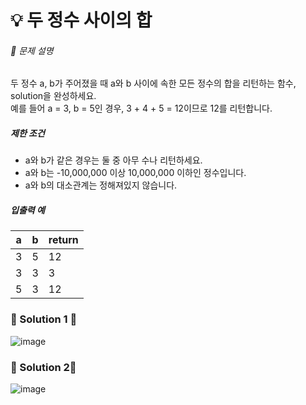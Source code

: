 # 💡 두 정수 사이의 합 
 
###### 📃 문제 설명 

두 정수 a, b가 주어졌을 때 a와 b 사이에 속한 모든 정수의 합을 리턴하는 함수, solution을 완성하세요.  
예를 들어 a = 3, b = 5인 경우, 3 + 4 + 5 = 12이므로 12를 리턴합니다.

##### 제한 조건

- a와 b가 같은 경우는 둘 중 아무 수나 리턴하세요.
- a와 b는 -10,000,000 이상 10,000,000 이하인 정수입니다.
- a와 b의 대소관계는 정해져있지 않습니다.

##### 입출력 예

| a   | b   | return |
| --- | --- | ------ |
| 3   | 5   | 12     |
| 3   | 3   | 3      |
| 5   | 3   | 12     |



### 🔑 Solution 1 🔑

![image](https://user-images.githubusercontent.com/116260619/218654437-a5db1565-fd5b-4d42-88b0-738b7f92ae20.png)

### 🔑 Solution 2🔑

![image](https://user-images.githubusercontent.com/116260619/218654540-4b79f616-f0c9-46fb-9dad-4d7ea6cf899d.png) 
